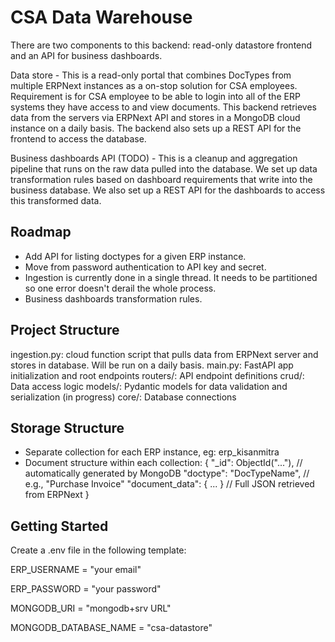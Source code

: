 # CSA Data Warehouse

There are two components to this backend: read-only datastore frontend and an API for business dashboards.

Data store - This is a read-only portal that combines DocTypes from multiple ERPNext instances as a on-stop solution for CSA employees. Requirement is for CSA employee to be able to login into all of the ERP systems they have access to and view documents. This backend retrieves data from the servers via ERPNext API and stores in a MongoDB cloud instance on a daily basis. The backend also sets up a REST API for the frontend to access the database.

Business dashboards API (TODO) - This is a cleanup and aggregation pipeline that runs on the raw data pulled into the database. We set up data transformation rules based on dashboard requirements that write into the business database. We also set up a REST API for the dashboards to access this transformed data.


## Roadmap

- Add API for listing doctypes for a given ERP instance.
- Move from password authentication to API key and secret.
- Ingestion is currently done in a single thread. It needs to be partitioned so one error doesn't derail the whole process.
- Business dashboards transformation rules.

## Project Structure

ingestion.py: cloud function script that pulls data from ERPNext server and stores in database. Will be run on a daily basis.
main.py: FastAPI app initialization and root endpoints
routers/: API endpoint definitions
crud/: Data access logic
models/: Pydantic models for data validation and serialization (in progress)
core/: Database connections

## Storage Structure

- Separate collection for each ERP instance, eg: erp_kisanmitra
- Document structure within each collection: {
  "_id": ObjectId("..."), // automatically generated by MongoDB
  "doctype": "DocTypeName", // e.g., "Purchase Invoice"
  "document_data": { ... } // Full JSON retrieved from ERPNext
}

## Getting Started

Create a .env file in the following template:

ERP_USERNAME = "your email"

ERP_PASSWORD = "your password"

MONGODB_URI = "mongodb+srv URL"

MONGODB_DATABASE_NAME = "csa-datastore"
